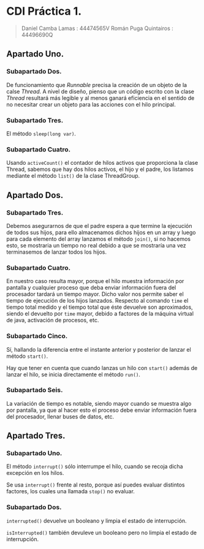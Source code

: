 # CDI Práctica 1.

>   Daniel Camba Lamas : 44474565V 
>   Román Puga Quintairos : 44496690Q


## Apartado Uno.

### Subapartado Dos.

De funcionamiento que *Runnable* precisa la creación de un objeto de la calse *Thread*. A nivel de diseño, pienso que un código escrito con la clase *Thread* resultará más legible y al menos ganará eficiencia en el sentido de no necesitar crear un objeto para las acciones con el hilo principal.

### Subapartado Tres.

El método `sleep(long var)`.

### Subapartado Cuatro.

Usando `activeCount()` el contador de hilos activos que proporciona la clase Thread, sabemos que hay dos hilos activos, el hijo y el padre, los listamos mediante el método `list()` de la clase ThreadGroup.



## Apartado Dos.

### Subapartado Tres.

Debemos asegurarnos de que el padre espera a que termine la ejecución de todos sus hijos, para ello almacenamos dichos hijos en un array y luego para cada elemento del array lanzamos el método `join()`, si no hacemos esto, se mostraria un tiempo no real debido a que se mostraría una vez terminasemos de lanzar todos los hijos.

### Subapartado Cuatro.

En nuestro caso resulta mayor, porque el hilo muestra información por pantalla y cualquier proceso que deba enviar información fuera del procesador tardará un tiempo mayor. Dicho valor nos permite saber el tiempo de ejecución de los hijos lanzados. Respecto al comando `time` el tiempo total medido y el tiempo total que éste devuelve son aproximados, siendo el devuelto por `time` mayor, debido a factores de la máquina virtual de java, activación de procesos, etc.

### Subapartado Cinco.

Sí, hallando la diferencia entre el instante anterior y posterior de lanzar el método `start()`.

Hay que tener en cuenta que cuando lanzas un hilo con `start()` además de lanzar el hilo, se inicia directamente el método `run()`.

### Subapartado Seis.

La variación de tiempo es notable, siendo mayor cuando se muestra algo por pantalla, ya que al hacer esto el proceso debe enviar información fuera del procesador, llenar buses de datos, etc.



## Apartado Tres.

### Subapartado Uno.

El método `interrupt()` sólo interrumpe el hilo, cuando se recoja dicha excepción en los hilos.

Se usa `interrupt()` frente al resto, porque así puedes evaluar distintos factores, los cuales una llamada `stop()` no evaluar.

### Subapartado Dos.

`interrupted()` devuelve un booleano y limpia el estado de interrupción.

`isInterrupted()` también devuleve un booleano pero no limpia el estado de interrupción.